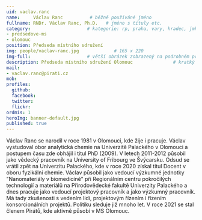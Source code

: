 ```yaml
---
uid: vaclav.ranc
name:     Václav Ranc          # běžně používáné jméno
fullname: RNDr. Václav Ranc, Ph.D.   # jméno s tituly etc.
category:                     # kategorie: rp, praha, vary, hradec, jmk, senat
- predsedove-ms
- olomouc
position: Předseda místního sdružení
img: people/vaclav-ranc.jpg             # 165 x 220
img-full:                     # větší obrázek zobrazený na podrobném profilu
description: Předseda místního sdružení Olomouc               # kratký popis, max 160 znaků
mail:
- vaclav.ranc@pirati.cz
mob:         
profiles:
  github:
  facebook:       
  twitter:        
  flickr:    
ordmis: 1 
heroImg: banner-default.jpg
published: true
---
```

Václav Ranc se narodil v roce 1981 v Olomouci, kde žije i pracuje. Václav vystudoval obor analytická chemie na Univerzitě Palackého v Olomouci a postupem času zde obhájil i titul PhD (2009). V letech 2011-2012 působil jako vědecký pracovník na University of Fribourg ve Švýcarsku. Odsud se vrátil zpět na Univerzitu Palackého, kde v roce 2020 získal titul Docent v oboru fyzikální chemie. 
Václav působil jako vedoucí výzkumné jednotky "Nanomateriály v biomedicíně" při Regionálním centru pokročilých technologií a materiálů na Přírodovědecké fakultě Univerzity Palackého a dnes pracuje jako vedoucí projektový pracovník a jako výzkumný pracovník. Má tady zkušenosti s vedením lidí, projektovým řízením i řízením konsorcionálních projektů.
Politiku sleduje již mnoho let. V roce 2021 se stal členem Pirátů, kde aktivně působí v MS Olomouc.
